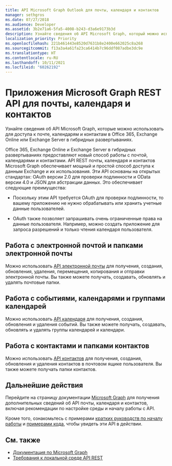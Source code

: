 ```yaml
---
title: API Microsoft Graph Outlook для почты, календаря и контактов
manager: sethgros
ms.date: 07/27/2018
ms.audience: Developer
ms.assetid: 3b2e71a6-5fa5-4008-b243-d3a6e9173b3d
description: Узнайте сведения об API Microsoft Graph, который можно использовать для доступа к почте, календарям и контактам в Office 365 или Exchange Online.
localization_priority: Priority
ms.openlocfilehash: 221b461443e8520d7631b8e2400e662025c8a268
ms.sourcegitcommit: f13a3a4a61fa23ca6414b7c96ddf087adbe3dc9e
ms.translationtype: HT
ms.contentlocale: ru-RU
ms.lasthandoff: 10/11/2021
ms.locfileid: "60262192"
---
```

# <a name="microsoft-graph-rest-apis-for-mail-calendars-and-contacts"></a>Приложения Microsoft Graph REST API для почты, календаря и контактов

Узнайте сведения об API Microsoft Graph, которые можно использовать для доступа к почте, календарям и контактам в Office 365, Exchange Online или Exchange Server в гибридных развертываниях.

Office 365, Exchange Online и Exchange Server в гибридных развертываниях предоставляют новый способ работы с почтой, календарями и контактами. API REST почты, календаря и контактов Microsoft Graph обеспечивает мощный и простой способ доступа к данным Exchange и их использования. Эти API основаны на открытых стандартах: OAuth версии 2.0 для проверки подлинности и OData версии 4.0 и JSON для абстракции данных. Это обеспечивает следующие преимущества:

- Поскольку этим API требуется OAuth для проверки подлинности, то вашему приложению не нужно обрабатывать или хранить учетные данные пользователей.

- OAuth также позволяет запрашивать очень ограниченные права на данные пользователя. Например, можно создать приложение для запроса разрешений и только чтения календаря пользователя.

## <a name="work-with-email-and-mail-folders"></a>Работа с электронной почтой и папками электронной почты

Можно использовать [API электронной почты](https://developer.microsoft.com/graph/docs/concepts/outlook-mail-concept-overview) для получения, создания, обновления, удаления, перемещения, копирования и отправки электронной почты. Вы также можете получать, создавать, обновлять и удалять почтовые папки. 
  
## <a name="work-with-events-calendars-and-calendar-groups"></a>Работа с событиями, календарями и группами календарей

Можно использовать [API календаря](https://developer.microsoft.com/graph/docs/concepts/outlook-calendar-concept-overview) для получения, создания, обновления и удаления событий. Вы также можете получать, создавать, обновлять и удалять группы календарей и календари. 
  
## <a name="work-with-contacts-and-contact-folders"></a>Работа с контактами и папками контактов

Можно использовать [API контактов](https://developer.microsoft.com/graph/docs/concepts/outlook-contacts-concept-overview) для получения, создания, обновления и удаления контактов в почтовом ящике пользователя. Вы также можете получать папки контактов. 
  
## <a name="next-steps"></a>Дальнейшие действия

Перейдите на страницу документации [Microsoft Graph](https://developer.microsoft.com/graph/docs/concepts/overview) для получения дополнительных сведений об API почты, календаря и контактов, включая рекомендации по настройке среды и началу работы с API. 

Кроме того, ознакомьтесь с примерами [кратких руководств по началу работы](https://developer.microsoft.com/graph/quick-start) и [примерами кода](https://developer.microsoft.com/office/gallery/?filterBy=Samples,Microsoft%20Graph), чтобы увидеть эти API в действии. 
  
## <a name="see-also"></a>См. также

- [Документация по Microsoft Graph](https://developer.microsoft.com/graph/docs/concepts/overview)   
- [Требования к локальной среде API REST](https://techcommunity.microsoft.com/t5/exchange-team-blog/on-premises-architectural-requirements-for-the-rest-api/ba-p/605609)   

